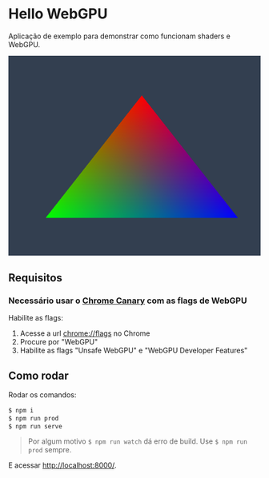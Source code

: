 # Hello WebGPU

Aplicação de exemplo para demonstrar como funcionam shaders e WebGPU.

![](./dist/triangulo.png)

## Requisitos
### Necessário usar o [Chrome Canary](https://www.google.com/intl/pt-BR/chrome/canary/) com as flags de WebGPU
Habilite as flags:
1. Acesse a url [chrome://flags](chrome://flag) no Chrome
2. Procure por "WebGPU" 
3. Habilite as flags "Unsafe WebGPU" e "WebGPU Developer Features"

## Como rodar
Rodar os comandos:
```
$ npm i
$ npm run prod
$ npm run serve
```
> Por algum motivo `$ npm run watch` dá erro de build. Use `$ npm run prod` sempre.

E acessar [http://localhost:8000/](http://localhost:8000/).

